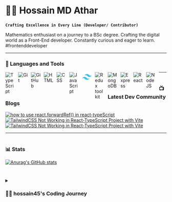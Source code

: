 # 🏄‍♂️ Hossain MD Athar

**`Crafting Excellence in Every Line (Developer/ Contributor)`**

Mathematics enthusiast on a journey to a BSc degree. Crafting the digital world as a Front-End developer. Constantly curious and eager to learn. #frontenddeveloper 

---

### 🧰 Languages and Tools

<img align="left" alt="TypeScript" width="30px" style="padding-right:10px;" src="https://cdn.jsdelivr.net/gh/devicons/devicon/icons/typescript/typescript-plain.svg" />
<img align="left" alt="Git" width="30px" style="padding-right:10px;" src="https://cdn.jsdelivr.net/gh/devicons/devicon/icons/git/git-original.svg" />
<img align="left" alt="GitHub" width="30px" style="padding-right:10px;" src="https://cdn.jsdelivr.net/gh/devicons/devicon/icons/github/github-original.svg" />
<img align="left" alt="HTML" width="30px" style="padding-right:10px;" src="https://cdn.jsdelivr.net/gh/devicons/devicon/icons/html5/html5-plain.svg" />
<img align="left" alt="CSS" width="30px" style="padding-right:10px;" src="https://cdn.jsdelivr.net/gh/devicons/devicon/icons/css3/css3-plain.svg" />
<img align="left" alt="JavaScript" width="30px" style="padding-right:10px;" src="https://cdn.jsdelivr.net/gh/devicons/devicon/icons/javascript/javascript-plain.svg" />
<img align="left" alt="Tailwindcss" width="30px" style="padding-right:10px;" src="https://github.com/devicons/devicon/blob/v2.15.1/icons/tailwindcss/tailwindcss-plain.svg" />
<img align="left" alt="Redux toolkit" width="30px" style="padding-right:10px;" src="https://cdn.jsdelivr.net/gh/devicons/devicon/icons/redux/redux-original.svg" />
<img align="left" alt="MongoDB" width="30px" style="padding-right:10px;" src="https://cdn.jsdelivr.net/gh/devicons/devicon/icons/mongodb/mongodb-original.svg" />
<img align="left" alt="Express" width="30px" style="padding-right:10px;" src="https://cdn.jsdelivr.net/gh/devicons/devicon/icons/express/express-original.svg" />
<img align="left" alt="React" width="30px" style="padding-right:10px;" src="https://cdn.jsdelivr.net/gh/devicons/devicon/icons/react/react-original.svg" />
<img align="left" alt="NodeJS" width="30px" style="padding-right:10px;" src="https://cdn.jsdelivr.net/gh/devicons/devicon/icons/nodejs/nodejs-original.svg" />

---

#


### 📺 Latest Dev Community Blogs


<!-- BEGIN BLOG-CARDS -->
<a href="https://dev.to/hossain45/implementing-react-forwardref-with-typescript-5ka">
  <img src="https://i.ibb.co/d6DyfT1/Hossain45.png" width="300" height="140"  alt="how to use react.forwardRef() in react-typeScript">
</a>
<a href="https://dev.to/hossain45/unleashing-typescripts-power-exploring-key-concepts-with-real-world-examples-55p9">
  <img src="https://i.ibb.co/CWHRfTM/Unleashing-Type-Scripts-Power-Exploring-Key-Concepts-with-Real-World-Examples.png" width="300" height="140"  alt="TailwindCSS Not Working in React-TypeScript Project with Vite">
</a>
<a href="https://dev.to/hossain45/resolve-tailwindcss-not-working-in-react-typescript-project-with-vite-in-two-minutes-3mnc">
  <img src="https://i.ibb.co/3RJfS5M/Resolve-Tailwind-CSS-Not-Working-in-React-Type-Script-Project-with-Vite-In-Two-Minutes.png" width="300" height="140" alt="TailwindCSS Not Working in React-TypeScript Project with Vite">
</a>
<!-- END BLOG-CARDS -->

---

#

### 📊 Stats

[![Anurag's GitHub stats](https://github-readme-stats.vercel.app/api?username=hossain45)](https://github.com/hossain45/github-readme-stats)



#

<details>
 <summary><h3>👨‍💻 hossain45's Coding Journey</h3></summary>
  In the story of my life, 'ENGINEERING' has been the main character since my school days—a dream that set the stage for what I wanted to be. But, as life loves to surprise us, it took a detour. Amidst the pandemic, I found myself diving into freelance writing, a twist I never saw coming.


Once, I heard a wise person saying, 'Passion is not found but built.' Well, I took that to heart. During the chaotic times, I dipped my toes into freelance content creation, crafting my passion word by word. And guess what? This winding journey led me to the fascinating world of WEB DEVELOPMENT.

Being a math enthusiast, I started enjoying the rhythmic dance of coding. I stumbled upon a new groove—a perfect mix of creativity and logic. Now, here I am, waving the flag as a web developer. A testament to dreams evolving and passions being homegrown.

The path was a rollercoaster, with diverse chapters shaping me into the storyteller and architect of my own tale. As I step into the next chapter, I can practically taste the excitement. Dreams have morphed, and passions? Well, they're not just found; they're carefully built—a sturdy foundation ready for the weight of the next thrilling adventure!

[dev community blog]: https://dev.to/hossain45
